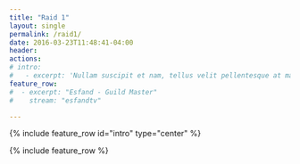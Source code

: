 ```yaml
---
title: "Raid 1"
layout: single
permalink: /raid1/
date: 2016-03-23T11:48:41-04:00
header:
actions:
# intro: 
#   - excerpt: 'Nullam suscipit et nam, tellus velit pellentesque at malesuada, enim eaque. Quis nulla, netus tempor in diam gravida tincidunt, *proin faucibus* voluptate felis id sollicitudin. Centered with `type="center"`'
feature_row:
#  - excerpt: "Esfand - Guild Master"
#    stream: "esfandtv"

---
```


{% include feature_row id="intro" type="center" %}

{% include feature_row %}
